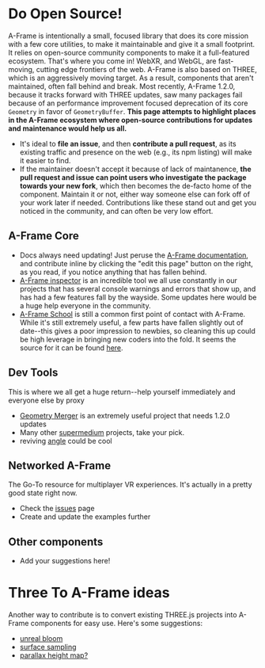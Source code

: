 # Do Open Source!

A-Frame is intentionally a small, focused library that does its core mission with a few core utilities, to make it maintainable and give it a small footprint. It relies on open-source community components to make it a full-featured ecosystem. That's where you come in!
WebXR, and WebGL, are fast-moving, cutting edge frontiers of the web. A-Frame is also based on THREE, which is an aggressively moving target. As a result, components that aren't maintained, often fall behind and break. Most recently, A-Frame 1.2.0, because it tracks forward with THREE updates, saw many packages fail because of an performance improvement focused deprecation of its core `Geometry` in favor of `GeometryBuffer`.
**This page attempts to highlight places in the A-Frame ecosystem where open-source contributions for updates and maintenance would help us all.**

- It's ideal to **file an issue**, and then **contribute a pull request**, as its existing traffic and presence on the web (e.g., its npm listing) will make it easier to find.
- If the maintainer doesn't accept it because of lack of maintanence, **the pull request and issue can point users who investigate the package towards your new fork**, which then becomes the de-facto home of the component. Maintain it or not, either way someone else can fork off of your work later if needed.
  Contributions like these stand out and get you noticed in the community, and can often be very low effort.

## A-Frame Core

- Docs always need updating! Just peruse the [A-Frame documentation](https://aframe.io/docs/master/introduction/), and contribute inline by clicking the "edit this page" button on the right, as you read, if you notice anything that has fallen behind.
- [A-Frame inspector](https://github.com/aframevr/aframe-inspector) is an incredible tool we all use constantly in our projects that has several console warnings and errors that show up, and has had a few features fall by the wayside. Some updates here would be a huge help everyone in the community.
- [A-Frame School](https://aframe.io/aframe-school/) is still a common first point of contact with A-Frame. While it's still extremely useful, a few parts have fallen slightly out of date--this gives a poor impression to newbies, so cleaning this up could be high leverage in bringing new coders into the fold. It seems the source for it can be found [here](https://github.com/aframevr/aframe-school/blob/master/content.md).

## Dev Tools

This is where we all get a huge return--help yourself immediately and everyone else by proxy

- [Geometry Merger](https://github.com/supermedium/superframe/issues/298) is an extremely useful project that needs 1.2.0 updates
- Many other [supermedium](https://github.com/supermedium/superframe) projects, take your pick.
- reviving [angle](https://github.com/ngokevin/angle) could be cool

## Networked A-Frame

The Go-To resource for multiplayer VR experiences. It's actually in a pretty good state right now.

- Check the [issues](https://github.com/networked-aframe/networked-aframe) page
- Create and update the examples further

## Other components

- Add your suggestions here!

# Three To A-Frame ideas

Another way to contribute is to convert existing THREE.js projects into A-Frame components for easy use. Here's some suggestions:

- [unreal bloom](https://threejs.org/examples/webgl_postprocessing_unreal_bloom.html)
- [surface sampling](https://tympanus.net/codrops/2021/08/31/surface-sampling-in-three-js/)
- [parallax height map?](https://techbrood.com/threejs/examples/webgl_materials_parallaxmap.html)
